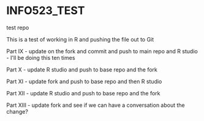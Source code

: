 # INFO523_TEST
test repo

This is a test of working in R and pushing the file out to Git



Part IX - update on the fork and commit and push to main repo and R studio - I'll be doing this ten times

Part X - update R studio and push to base repo and the fork

Part XI - update fork and push to base repo and then R studio

Part XII - update R studio and push to base repo and the fork 

Part XIII - update fork and see if we can have a conversation about the change? 
